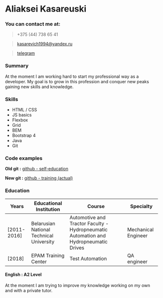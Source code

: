 # Aliaksei Kasareuski
### You can contact me at:

> +375 (44) 738 65 41

> kasarevich1994@yandex.ru

> [telegram](https://t.me/kasarevich)
### Summary

At the moment I am working hard to start my professional way as a developer. My goal is to grow in this profession and conquer new peaks gaining new skills and knowledge.

### Skills

*   HTML / CSS
*   JS basics
*   Flexbox
*   Grid
*   BEM
*   Bootstrap 4
*   Java
*   Git

### Code examples
 **Old git  :**  [github - self-education](https://github.com/kasarevich/)
 
 **New git :**  [github - training (actual)](https://github.com/alexkosarevski/)

### Education

|Years      |Educational Institution                 |Course                                                                                  |Specialty           |
|-----------|----------------------------------------|----------------------------------------------------------------------------------------|--------------------|
|[2011-2016]|Belarusian National Technical University| Automotive and Tractor Faculty - Hydropneumatic Automation and Hydropneumatic Drives   | Mechanical Engineer|
|[2018]     |EPAM Training Center                    |Test Automation                                                                         | QA engineer        |

####  English : A2 Level
At the moment I am trying to improve my knowledge working on my own and with a private tutor.